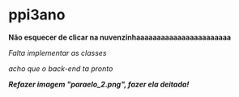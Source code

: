 # ppi3ano

**Não esquecer de clicar na nuvenzinhaaaaaaaaaaaaaaaaaaaaaaa**

*Falta implementar as classes*

*acho que o back-end ta pronto*

***Refazer imagem "paraelo_2.png", fazer ela deitada!***